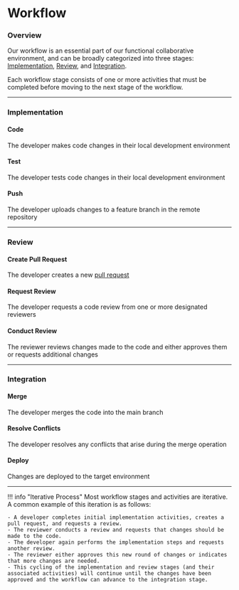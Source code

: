 # Workflow

### Overview
Our workflow is an essential part of our functional collaborative environment, and can be broadly categorized into three stages: [Implementation](#implementation), [Review](#review), and [Integration](#integration). 

Each workflow stage consists of one or more activities that must be completed before moving to the next stage of the workflow.  
___
### Implementation
#### Code
The developer makes code changes in their local development environment
#### Test
The developer tests code changes in their local development environment
#### Push
The developer uploads changes to a feature branch in the remote repository
___
### Review
#### Create Pull Request 
The developer creates a new [pull request](pull-request.md)
#### Request Review
The developer requests a code review from one or more designated reviewers
#### Conduct Review 
The reviewer reviews changes made to the code and either approves them or requests additional changes

___
### Integration
#### Merge 
The developer merges the code into the main branch
#### Resolve Conflicts
The developer resolves any conflicts that arise during the merge operation
#### Deploy
Changes are deployed to the target environment

___
!!! info "Iterative Process"
    Most workflow stages and activities are iterative. A common example of this iteration is as follows:

    - A developer completes initial implementation activities, creates a pull request, and requests a review.  
    - The reviewer conducts a review and requests that changes should be made to the code. 
    - The developer again performs the implementation steps and requests another review. 
    - The reviewer either approves this new round of changes or indicates that more changes are needed. 
    - This cycling of the implementation and review stages (and their associated activities) will continue until the changes have been approved and the workflow can advance to the integration stage.